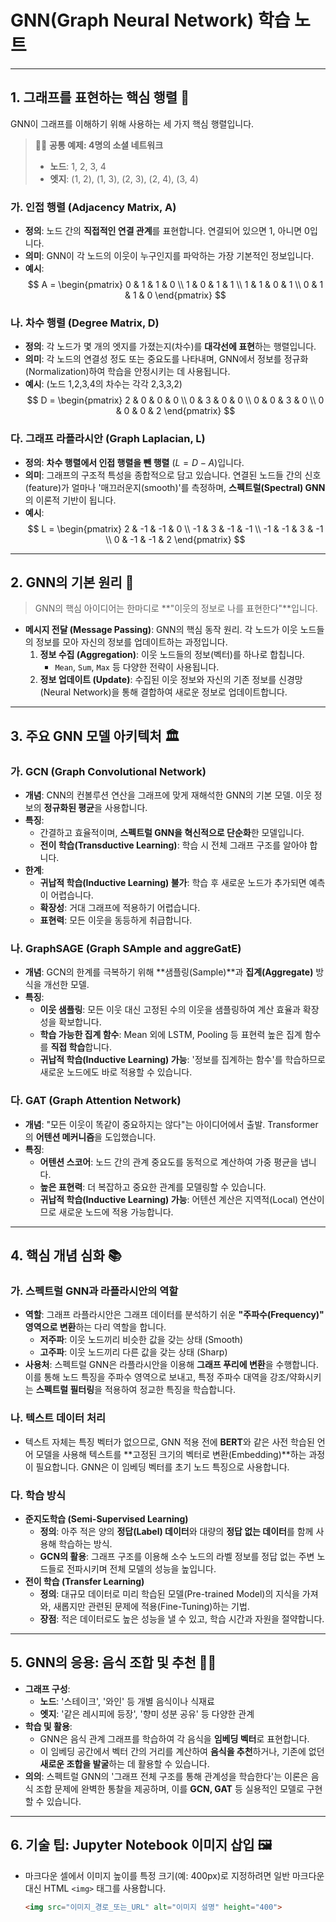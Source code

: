 # GNN(Graph Neural Network) 학습 노트

---

## 1. 그래프를 표현하는 핵심 행렬 🔢

GNN이 그래프를 이해하기 위해 사용하는 세 가지 핵심 행렬입니다.

> 🧑‍🏫 **공통 예제: 4명의 소셜 네트워크**
> - **노드**: 1, 2, 3, 4
> - **엣지**: (1, 2), (1, 3), (2, 3), (2, 4), (3, 4)

### 가. 인접 행렬 (Adjacency Matrix, A)
- **정의**: 노드 간의 **직접적인 연결 관계**를 표현합니다. 연결되어 있으면 1, 아니면 0입니다.
- **의미**: GNN이 각 노드의 이웃이 누구인지를 파악하는 가장 기본적인 정보입니다.
- **예시**:
  $$
  A = \begin{pmatrix}
  0 & 1 & 1 & 0 \\
  1 & 0 & 1 & 1 \\
  1 & 1 & 0 & 1 \\
  0 & 1 & 1 & 0
  \end{pmatrix}
  $$

### 나. 차수 행렬 (Degree Matrix, D)
- **정의**: 각 노드가 몇 개의 엣지를 가졌는지(차수)를 **대각선에 표현**하는 행렬입니다.
- **의미**: 각 노드의 연결성 정도 또는 중요도를 나타내며, GNN에서 정보를 정규화(Normalization)하여 학습을 안정시키는 데 사용됩니다.
- **예시**: (노드 1,2,3,4의 차수는 각각 2,3,3,2)
  $$
  D = \begin{pmatrix}
  2 & 0 & 0 & 0 \\
  0 & 3 & 0 & 0 \\
  0 & 0 & 3 & 0 \\
  0 & 0 & 0 & 2
  \end{pmatrix}
  $$

### 다. 그래프 라플라시안 (Graph Laplacian, L)
- **정의**: **차수 행렬에서 인접 행렬을 뺀 행렬** ($L = D - A$)입니다.
- **의미**: 그래프의 구조적 특성을 종합적으로 담고 있습니다. 연결된 노드들 간의 신호(feature)가 얼마나 '매끄러운지(smooth)'를 측정하며, **스펙트럴(Spectral) GNN**의 이론적 기반이 됩니다.
- **예시**:
  $$
  L = \begin{pmatrix}
  2 & -1 & -1 & 0 \\
  -1 & 3 & -1 & -1 \\
  -1 & -1 & 3 & -1 \\
  0 & -1 & -1 & 2
  \end{pmatrix}
  $$

---

## 2. GNN의 기본 원리 🧠

> GNN의 핵심 아이디어는 한마디로 **"이웃의 정보로 나를 표현한다"**입니다.

- **메시지 전달 (Message Passing)**: GNN의 핵심 동작 원리. 각 노드가 이웃 노드들의 정보를 모아 자신의 정보를 업데이트하는 과정입니다.
    1.  **정보 수집 (Aggregation)**: 이웃 노드들의 정보(벡터)를 하나로 합칩니다.
        - `Mean`, `Sum`, `Max` 등 다양한 전략이 사용됩니다.
    2.  **정보 업데이트 (Update)**: 수집된 이웃 정보와 자신의 기존 정보를 신경망(Neural Network)을 통해 결합하여 새로운 정보로 업데이트합니다.

---

## 3. 주요 GNN 모델 아키텍처 🏛️

### 가. GCN (Graph Convolutional Network)
- **개념**: CNN의 컨볼루션 연산을 그래프에 맞게 재해석한 GNN의 기본 모델. 이웃 정보의 **정규화된 평균**을 사용합니다.
- **특징**:
    - 간결하고 효율적이며, **스펙트럴 GNN을 혁신적으로 단순화**한 모델입니다.
    - **전이 학습(Transductive Learning)**: 학습 시 전체 그래프 구조를 알아야 합니다.
- **한계**:
    - **귀납적 학습(Inductive Learning) 불가**: 학습 후 새로운 노드가 추가되면 예측이 어렵습니다.
    - **확장성**: 거대 그래프에 적용하기 어렵습니다.
    - **표현력**: 모든 이웃을 동등하게 취급합니다.

### 나. GraphSAGE (Graph SAmple and aggreGatE)
- **개념**: GCN의 한계를 극복하기 위해 **샘플링(Sample)**과 **집계(Aggregate)** 방식을 개선한 모델.
- **특징**:
    - **이웃 샘플링**: 모든 이웃 대신 고정된 수의 이웃을 샘플링하여 계산 효율과 확장성을 확보합니다.
    - **학습 가능한 집계 함수**: Mean 외에 LSTM, Pooling 등 표현력 높은 집계 함수를 **직접 학습**합니다.
    - **귀납적 학습(Inductive Learning) 가능**: '정보를 집계하는 함수'를 학습하므로 새로운 노드에도 바로 적용할 수 있습니다.

### 다. GAT (Graph Attention Network)
- **개념**: "모든 이웃이 똑같이 중요하지는 않다"는 아이디어에서 출발. Transformer의 **어텐션 메커니즘**을 도입했습니다.
- **특징**:
    - **어텐션 스코어**: 노드 간의 관계 중요도를 동적으로 계산하여 가중 평균을 냅니다.
    - **높은 표현력**: 더 복잡하고 중요한 관계를 모델링할 수 있습니다.
    - **귀납적 학습(Inductive Learning) 가능**: 어텐션 계산은 지역적(Local) 연산이므로 새로운 노드에 적용 가능합니다.

---

## 4. 핵심 개념 심화 📚

### 가. 스펙트럴 GNN과 라플라시안의 역할
- **역할**: 그래프 라플라시안은 그래프 데이터를 분석하기 쉬운 **"주파수(Frequency)" 영역으로 변환**하는 다리 역할을 합니다.
    - **저주파**: 이웃 노드끼리 비슷한 값을 갖는 상태 (Smooth)
    - **고주파**: 이웃 노드끼리 다른 값을 갖는 상태 (Sharp)
- **사용처**: 스펙트럴 GNN은 라플라시안을 이용해 **그래프 푸리에 변환**을 수행합니다. 이를 통해 노드 특징을 주파수 영역으로 보내고, 특정 주파수 대역을 강조/약화시키는 **스펙트럴 필터링**을 적용하여 정교한 특징을 학습합니다.

### 나. 텍스트 데이터 처리
- 텍스트 자체는 특징 벡터가 없으므로, GNN 적용 전에 **BERT**와 같은 사전 학습된 언어 모델을 사용해 텍스트를 **고정된 크기의 벡터로 변환(Embedding)**하는 과정이 필요합니다. GNN은 이 임베딩 벡터를 초기 노드 특징으로 사용합니다.

### 다. 학습 방식
- **준지도학습 (Semi-Supervised Learning)**
    - **정의**: 아주 적은 양의 **정답(Label) 데이터**와 대량의 **정답 없는 데이터**를 함께 사용해 학습하는 방식.
    - **GCN의 활용**: 그래프 구조를 이용해 소수 노드의 라벨 정보를 정답 없는 주변 노드들로 전파시키며 전체 모델의 성능을 높입니다.
- **전이 학습 (Transfer Learning)**
    - **정의**: 대규모 데이터로 미리 학습된 모델(Pre-trained Model)의 지식을 가져와, 새롭지만 관련된 문제에 적용(Fine-Tuning)하는 기법.
    - **장점**: 적은 데이터로도 높은 성능을 낼 수 있고, 학습 시간과 자원을 절약합니다.

---

## 5. GNN의 응용: 음식 조합 및 추천 🧑‍🍳
- **그래프 구성**:
    - **노드**: '스테이크', '와인' 등 개별 음식이나 식재료
    - **엣지**: '같은 레시피에 등장', '향미 성분 공유' 등 다양한 관계
- **학습 및 활용**:
    - GNN은 음식 관계 그래프를 학습하여 각 음식을 **임베딩 벡터**로 표현합니다.
    - 이 임베딩 공간에서 벡터 간의 거리를 계산하여 **음식을 추천**하거나, 기존에 없던 **새로운 조합을 발굴**하는 데 활용할 수 있습니다.
- **의의**: 스펙트럴 GNN의 '그래프 전체 구조를 통해 관계성을 학습한다'는 이론은 음식 조합 문제에 완벽한 통찰을 제공하며, 이를 **GCN, GAT** 등 실용적인 모델로 구현할 수 있습니다.

---

## 6. 기술 팁: Jupyter Notebook 이미지 삽입 🖼️
- 마크다운 셀에서 이미지 높이를 특정 크기(예: 400px)로 지정하려면 일반 마크다운 대신 HTML `<img>` 태그를 사용합니다.

  ```html
  <img src="이미지_경로_또는_URL" alt="이미지 설명" height="400">

